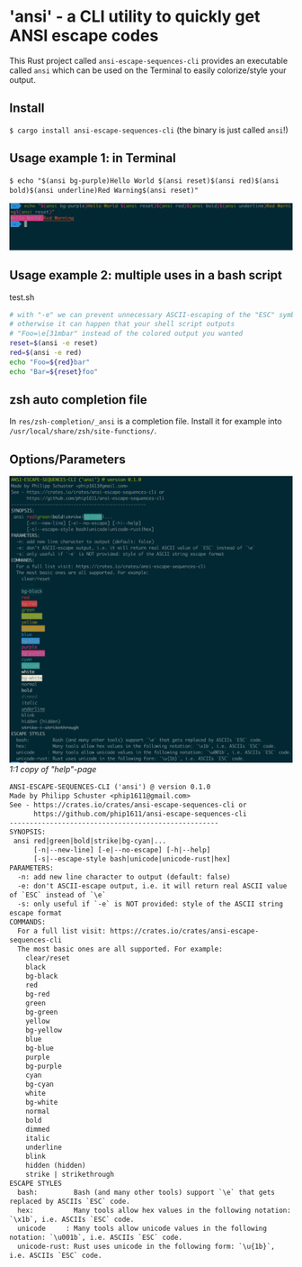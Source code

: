 # 'ansi' - a CLI utility to quickly get ANSI escape codes
This Rust project called `ansi-escape-sequences-cli` provides an executable called `ansi`
which can be used on the Terminal to easily colorize/style your output.

## Install
`$ cargo install ansi-escape-sequences-cli` (the binary is just called `ansi`!)

## Usage example 1: in Terminal
`$ echo "$(ansi bg-purple)Hello World $(ansi reset)$(ansi red)$(ansi bold)$(ansi underline)Red Warning$(ansi reset)"` 

![Colorful example of terminal output](demo.png "Colorful example of terminal output")
  
## Usage example 2: multiple uses in a bash script
test.sh
```bash
# with "-e" we can prevent unnecessary ASCII-escaping of the "ESC" symbol
# otherwise it can happen that your shell script outputs 
# "Foo=\e[31mbar" instead of the colored output you wanted
reset=$(ansi -e reset)
red=$(ansi -e red)
echo "Foo=${red}bar"
echo "Bar=${reset}foo"
```

## zsh auto completion file
In `res/zsh-completion/_ansi` is a completion file. Install it for example into
`/usr/local/share/zsh/site-functions/`.

## Options/Parameters
![Image of colorful help page, text version is below](help.png "Image of colorful help page, text version is below")
*1:1 copy of "help"-page*
```text
ANSI-ESCAPE-SEQUENCES-CLI ('ansi') @ version 0.1.0
Made by Philipp Schuster <phip1611@gmail.com>
See - https://crates.io/crates/ansi-escape-sequences-cli or
      https://github.com/phip1611/ansi-escape-sequences-cli
----------------------------------------------------
SYNOPSIS:
 ansi red|green|bold|strike|bg-cyan|... 
      [-n|--new-line] [-e|--no-escape] [-h|--help]
      [-s|--escape-style bash|unicode|unicode-rust|hex]
PARAMETERS:
  -n: add new line character to output (default: false)
  -e: don't ASCII-escape output, i.e. it will return real ASCII value of `ESC` instead of `\e`
  -s: only useful if `-e` is NOT provided: style of the ASCII string escape format
COMMANDS:
  For a full list visit: https://crates.io/crates/ansi-escape-sequences-cli
  The most basic ones are all supported. For example:
    clear/reset
    black
    bg-black
    red
    bg-red
    green
    bg-green
    yellow
    bg-yellow
    blue
    bg-blue
    purple
    bg-purple
    cyan
    bg-cyan
    white
    bg-white
    normal
    bold
    dimmed
    italic
    underline
    blink
    hidden (hidden)
    strike | strikethrough
ESCAPE STYLES
  bash:         Bash (and many other tools) support `\e` that gets replaced by ASCIIs `ESC` code.
  hex:          Many tools allow hex values in the following notation: `\x1b`, i.e. ASCIIs `ESC` code.
  unicode     : Many tools allow unicode values in the following notation: `\u001b`, i.e. ASCIIs `ESC` code.
  unicode-rust: Rust uses unicode in the following form: `\u{1b}`, i.e. ASCIIs `ESC` code.

```
